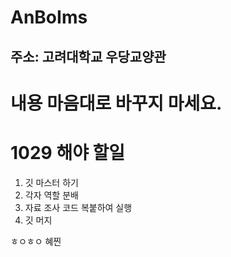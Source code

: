 # AnBoIms

## 주소: 고려대학교 우당교양관

# 내용 마음대로 바꾸지 마세요.

# 1029 해야 할일
1. 깃 마스터 하기
2. 각자 역할 분배
3. 자료 조사 코드 복붙하여 실행
4. 깃 머지

ㅎㅇㅎㅇ 혜찐

